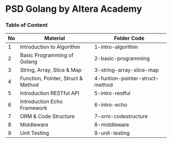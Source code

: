 # PSD Golang by Altera Academy

### Table of Content

| No    | Material                            | Folder Code                     |
| ----- | ----------------------------------- | ------------------------------- |
| 1     | Introduction to Algorithm           | 1-intro-algorithm               |
| 2     | Basic Programming of Golang         | 2-basic-programming             |
| 3     | String, Array, Slice & Map          | 3-string-array-slice-map        |
| 4     | Function, Pointer, Struct & Method  | 4-funtion-pointer-struct-method |
| 5     | Introduction RESTful API            | 5-intro-restful                 |
| 6     | Introduction Echo Framework         | 6-intro-echo                    |
| 7     | ORM & Code Structure                | 7-orm-codestructure             |
| 8     | Middleware                          | 8-middleware                    |
| 9     | Unit Testing                        | 9-unit-testing                  |
